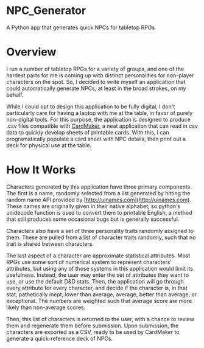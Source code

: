 # NPC_Generator
A Python app that generates quick NPCs for tabletop RPGs

# Overview
I run a number of tabletop RPGs for a variety of groups, and one of the hardest parts for me is coming up with distinct personalities for non-player characters on the spot. So, I decided to write myself an application that could automatically generate NPCs, at least in the broad strokes, on my behalf.

While I could opt to design this application to be fully digital, I don't particularly care for having a laptop with me at the table, in favor of purely non-digital tools. For this purpose, the application is designed to produce .csv files compatible with [CardMaker](https://github.com/nhmkdev/cardmaker), a neat application that can read in csv data to quickly develop sheets of printable cards. With this, I can programatically populate a card sheet with NPC details, then print out a deck for physical use at the table.

# How It Works
Characters generated by this application have three primary components. The first is a name, randomly selected from a list generated by hitting the random name API provided by [http://uinames.com](http://uinames.com). These names are originally given in their native alphabet, so python's unidecode function is used to convert them to printable English, a method that still produces some occasional bugs but is generally successful.

Characters also have a set of three personality traits randomly assigned to them. These are pulled from a list of character traits randomly, such that no trait is shared between characters.

The last aspect of a character are approximate statistical attributes. Most RPGs use some sort of numerical system to represent characters' attributes, but using any of those systems in this application would limit its usefulness. Instead, the user may enter the set of attributes they want to use, or use the default D&D stats. Then, the application will go through every attribute for every character, and decide if the character is, in that stat, pathetically inept, lower than average, average, better than average, or exceptional. The numbers are weighted such that average score are more likely than non-average scores.

Then, this list of characters is returned to the user, with a chance to review them and regenerate them before submission. Upon submission, the characters are exported as a CSV, ready to be used by CardMaker to generate a quick-reference deck of NPCs.

